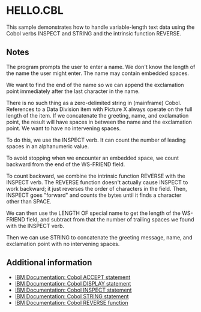 # HELLO.CBL 

This sample demonstrates how to handle variable-length text data using the Cobol verbs INSPECT and STRING and the intrinsic function REVERSE.

## Notes 

The program prompts the user to enter a name. We don't know the length of the name the user might enter. The name may contain embedded spaces. 

We want to find the end of the name so we can append the exclamation point immediately after the last character in the name. 

There is no such thing as a zero-delimited string in (mainframe) Cobol. References to a Data Division item with Picture X always operate on the full length of the item. If we concatenate the greeting, name, and exclamation point, the result will have spaces in between the name and the exclamation point. We want to have no intervening spaces.

To do this, we use the INSPECT verb. It can count the number of leading spaces in an alphanumeric value. 

To avoid stopping when we encounter an embedded space, we count backward from the end of the WS-FRIEND field. 

To count backward, we combine the intrinsic function REVERSE with the INSPECT verb. The REVERSE function doesn't actually cause INSPECT to work backward; it just reverses the order of characters in the field. Then, INSPECT goes "forward" and counts the bytes until it finds a character other than SPACE.

We can then use the LENGTH OF special name to get the length of the WS-FRIEND field, and subtract from that the number of trailing spaces we found with the INSPECT verb. 

Then we can use STRING to concatenate the greeting message, name, and exclamation point with no intervening spaces. 

## Additional information 

- [IBM Documentation: Cobol ACCEPT statement](https://www.ibm.com/support/knowledgecenter/en/SS6SG3_4.2.0/com.ibm.entcobol.doc_4.2/PGandLR/ref/rlpsacce.htm)
- [IBM Documentation: Cobol DISPLAY statement](https://www.ibm.com/support/knowledgecenter/en/SS6SG3_4.2.0/com.ibm.entcobol.doc_4.2/PGandLR/ref/rlpsdisp.htm) 
- [IBM Documentation: Cobol INSPECT statement](https://www.ibm.com/support/knowledgecenter/en/SS6SG3_4.2.0/com.ibm.entcobol.doc_4.2/PGandLR/ref/rlpsinsp.htm)
- [IBM Documentation: Cobol STRING statement](https://www.ibm.com/support/knowledgecenter/en/SS6SG3_4.2.0/com.ibm.entcobol.doc_4.2/PGandLR/ref/rlpsstri.htm)
- [IBM Documentation: Cobol REVERSE function](https://www.ibm.com/support/knowledgecenter/en/SS6SG3_4.2.0/com.ibm.entcobol.doc_4.2/PGandLR/tasks/tpstr19b.htm)